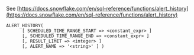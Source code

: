 See [https://docs.snowflake.com/en/sql-reference/functions/alert_history](https://docs.snowflake.com/en/sql-reference/functions/alert_history)
```
ALERT_HISTORY(
      [ SCHEDULED_TIME_RANGE_START => <constant_expr> ]
      [, SCHEDULED_TIME_RANGE_END => <constant_expr> ]
      [, RESULT_LIMIT => <integer> ]
      [, ALERT_NAME => '<string>' ] )
```
